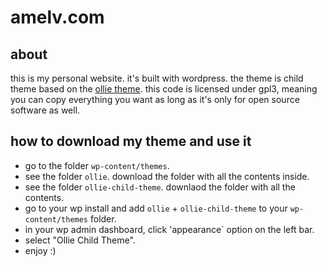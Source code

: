 # amelv.com

## about
this is my personal website. it's built with wordpress. the theme is child theme based on the [ollie theme](https://github.com/OllieWP/ollie). this code is licensed under gpl3, meaning you can copy everything you want as long as it's only for open source software as well.

## how to download my theme and use it

- go to the folder `wp-content/themes`.
- see the folder `ollie`. download the folder with all the contents inside.
- see the folder `ollie-child-theme`. downlaod the folder with all the contents.
- go to your wp install and add `ollie` + `ollie-child-theme` to your `wp-content/themes` folder.
- in your wp admin dashboard, click 'appearance` option on the left bar.
- select "Ollie Child Theme".
- enjoy :)

  

